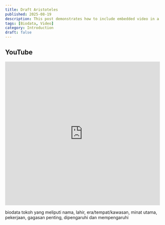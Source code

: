 ```yaml
---
title: Draft Aristoteles
published: 2025-08-19
description: This post demonstrates how to include embedded video in a blog post.
tags: [Biodata, Video]
category: Introduction
draft: false
---
```


## YouTube

<iframe width="100%" height="468" src="https://www.youtube.com/embed/csIW4W_DYX4?si=fc0UoCNzU1T9Urid" title="YouTube video player" frameborder="0" allow="accelerometer; autoplay; clipboard-write; encrypted-media; gyroscope; picture-in-picture; web-share" referrerpolicy="strict-origin-when-cross-origin" allowfullscreen></iframe>

biodata tokoh 
yang meliputi nama, lahir, 
era/tempat/kawasan, minat 
utama, pekerjaan, gagasan 
penting, dipengaruhi dan 
mempengaruhi